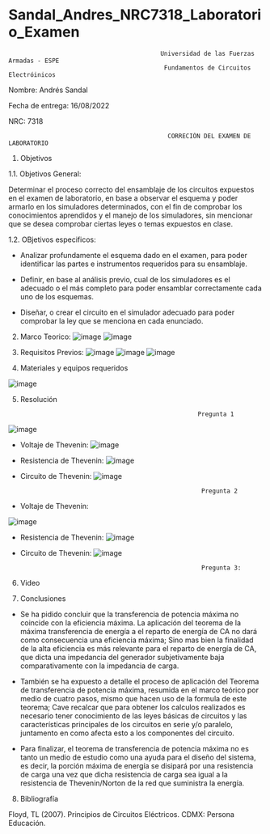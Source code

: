 # Sandal_Andres_NRC7318_Laboratorio_Examen

                                              Universidad de las Fuerzas Armadas - ESPE
                                               Fundamentos de Circuitos Electróinicos
Nombre: Andrés Sandal

Fecha de entrega: 16/08/2022

NRC: 7318

                                                CORRECIÓN DEL EXAMEN DE LABORATORIO
                                                
1. Objetivos

1.1. Objetivos General:

Determinar el proceso correcto del ensamblaje de los circuitos expuestos en el examen de laboratorio, en base a observar el esquema y poder armarlo en los simuladores determinados, con el fin de comprobar los conocimientos aprendidos y el manejo de los simuladores, sin mencionar que se desea comprobar ciertas leyes o temas expuestos en clase.

1.2. OBjetivos especificos:

- Analizar profundamente el esquema dado en el examen, para poder identificar las partes e instrumentos requeridos para su ensamblaje.

- Definir, en base al análisis previo, cual de los simuladores es el adecuado o el más completo para poder ensamblar correctamente cada uno de los esquemas.

- Diseñar, o crear el circuito en el simulador adecuado para poder comprobar la ley que se menciona en cada enunciado.

2. Marco Teorico:
![image](https://user-images.githubusercontent.com/105687213/177677385-88625e4f-ea07-43b1-b410-ee8f07080cf7.png)
![image](https://user-images.githubusercontent.com/105684550/176568097-9b272cf8-718d-4717-b79f-f1c7412c1c9e.png)

3. Requisitos Previos:
![image](https://user-images.githubusercontent.com/105684550/184892607-174dd50e-6d50-46ae-b52b-b61caca049c7.png)
![image](https://user-images.githubusercontent.com/105684550/184892634-53ed950a-c87e-47d4-aad3-15eff133a0bd.png)
![image](https://user-images.githubusercontent.com/105684550/184892664-f4998829-f0e0-4b69-bbda-d149f7691a11.png)

4. Materiales y equipos requeridos

![image](https://user-images.githubusercontent.com/105684550/184891197-22309e1e-47f0-4b51-86cb-0aea45a75976.png)

5. Resolución

                                                        Pregunta 1
![image](https://user-images.githubusercontent.com/105684550/184903913-26a3db15-6ca0-4735-9bb6-4fa0b042152a.png)
- Voltaje de Thevenin:
![image](https://user-images.githubusercontent.com/105684550/184903936-0431f339-5c5a-41dd-8b60-c1f0977c724a.png)
- Resistencia de Thevenin:
![image](https://user-images.githubusercontent.com/105684550/184903966-faab2759-0660-48bf-971c-36aa61d6ec31.png)
- Circuito de Thevenin:
![image](https://user-images.githubusercontent.com/105684550/184903993-09b2f61d-72d6-4019-826c-74b17cc893a4.png)

                                                        Pregunta 2
- Voltaje de Thevenin:

![image](https://user-images.githubusercontent.com/105684550/184924378-d5d918d7-27b3-49ec-bd36-99fb41050188.png)
- Resistencia de Thevenin:
![image](https://user-images.githubusercontent.com/105684550/184924484-548f54c7-3c47-424b-afc5-81d3a536e736.png)
- Circuito de Thevenin:
![image](https://user-images.githubusercontent.com/105684550/184925113-159bf032-410c-4296-98a7-c67fc7b35309.png)

                                                        Pregunta 3:


6. Video


7. Conclusiones

- Se ha pidido concluir que la transferencia de potencia máxima no coincide con la eficiencia máxima. La aplicación del teorema de la máxima transferencia de energía a el reparto de energía de CA no dará como consecuencia una eficiencia máxima; Sino mas bien la finalidad de la alta eficiencia es más relevante para el reparto de energía de CA, que dicta una impedancia del generador subjetivamente baja comparativamente con la impedancia de carga. 

- También se ha expuesto a detalle el proceso de aplicación del Teorema de transferencia de potencia máxima, resumida en el marco teórico por medio de cuatro pasos, mismo que hacen uso de la formula de este teorema; Cave recalcar que para obtener los calculos realizados es necesario tener conocimiento de las leyes básicas de circuitos y las características principales de los circuitos en serie y/o paralelo, juntamento en como afecta esto a los componentes del circuito.

- Para finalizar, el teorema de transferencia de potencia máxima no es tanto un medio de estudio como una ayuda para el diseño del sistema, es decir, la porción máxima de energía se disipará por una resistencia de carga una vez que dicha resistencia de carga sea igual a la resistencia de Thevenin/Norton de la red que suministra la energía.

8. Bibliografía

Floyd, TL (2007). Principios de Circuitos Eléctricos. CDMX: Persona Educación.
